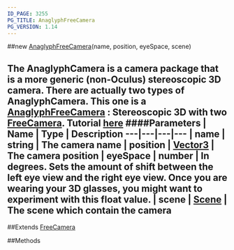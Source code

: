 ```yaml
---
ID_PAGE: 3255
PG_TITLE: AnaglyphFreeCamera
PG_VERSION: 1.14
---
```

##new [AnaglyphFreeCamera](page.php?p=3255)(name, position, eyeSpace, scene)

The AnaglyphCamera is a camera package that is a more generic (non-Oculus) stereoscopic 3D camera.
There are actually two types of AnaglyphCamera. This one is a [AnaglyphFreeCamera](page.php?p=3255) : Stereoscopic 3D with two [FreeCamera](page.php?p=3254).
Tutorial [here](https://github.com/BabylonJS/Babylon.js/wiki/05-Cameras)
####Parameters
 | Name | Type | Description
---|---|---|---
 | name | string | The camera name
 | position | [Vector3](page.php?p=3327) | The camera position
 | eyeSpace | number | In degrees. Sets the amount of shift between the left eye view and the right eye view. Once you are wearing your 3D glasses, you might want to experiment with this float value.
 | scene | [Scene](page.php?p=3274) | The scene which contain the camera
---

##Extends [FreeCamera](page.php?p=3254)


##Methods
